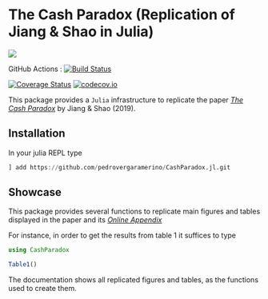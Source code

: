 # The Cash Paradox (Replication of Jiang & Shao in Julia)

<!-- [![](https://img.shields.io/badge/docs-stable-blue.svg)](https://pedrovergaramerino.github.io/CashParadox.jl/stable) -->
[![](https://img.shields.io/badge/docs-dev-blue.svg)](https://pedrovergaramerino.github.io/CashParadox.jl/dev)

GitHub Actions : [![Build Status](https://github.com/pedrovergaramerino/CashParadox.jl/workflows/CI/badge.svg)](https://github.com/pedrovergaramerino/CashParadox.jl/actions?query=workflow%3ACI+branch%3Amaster)


[![Coverage Status](https://coveralls.io/repos/pedrovergaramerino/CashParadox.jl/badge.svg?branch=master)](https://coveralls.io/r/pedrovergaramerino/CashParadox.jl?branch=master)
[![codecov.io](http://codecov.io/github/pedrovergaramerino/CashParadox.jl/coverage.svg?branch=master)](http://codecov.io/github/pedrovergaramerino/CashParadox.jl?branch=master)

This package provides a `Julia` infrastructure to replicate the paper *[The Cash Paradox](https://papers.ssrn.com/sol3/papers.cfm?abstract_id=3367850)* by Jiang & Shao (2019).

## Installation

In your julia REPL type

```julia
] add https://github.com/pedrovergaramerino/CashParadox.jl.git
```

## Showcase

This package provides several functions to replicate main figures and tables displayed in the paper and its *[Online Appendix](https://ideas.repec.org/p/red/append/18-268.html)*

For instance, in order to get the results from table 1 it suffices to type

```julia
using CashParadox

Table1()

```

The documentation shows all replicated figures and tables, as the functions used to create them.
